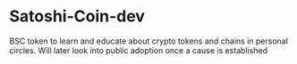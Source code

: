 # Satoshi-Coin-dev
BSC token to learn and educate about crypto tokens and chains in personal circles. Will later look into public adoption once a cause is established
